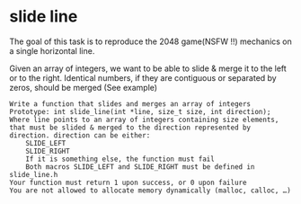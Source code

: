 # slide line
The goal of this task is to reproduce the 2048 game(NSFW !!) mechanics on a single horizontal line.

Given an array of integers, we want to be able to slide & merge it to the left or to the right. Identical numbers, if they are contiguous or separated by zeros, should be merged (See example)

    Write a function that slides and merges an array of integers
    Prototype: int slide_line(int *line, size_t size, int direction);
    Where line points to an array of integers containing size elements, that must be slided & merged to the direction represented by direction. direction can be either:
        SLIDE_LEFT
        SLIDE_RIGHT
        If it is something else, the function must fail
        Both macros SLIDE_LEFT and SLIDE_RIGHT must be defined in slide_line.h
    Your function must return 1 upon success, or 0 upon failure
    You are not allowed to allocate memory dynamically (malloc, calloc, …)
